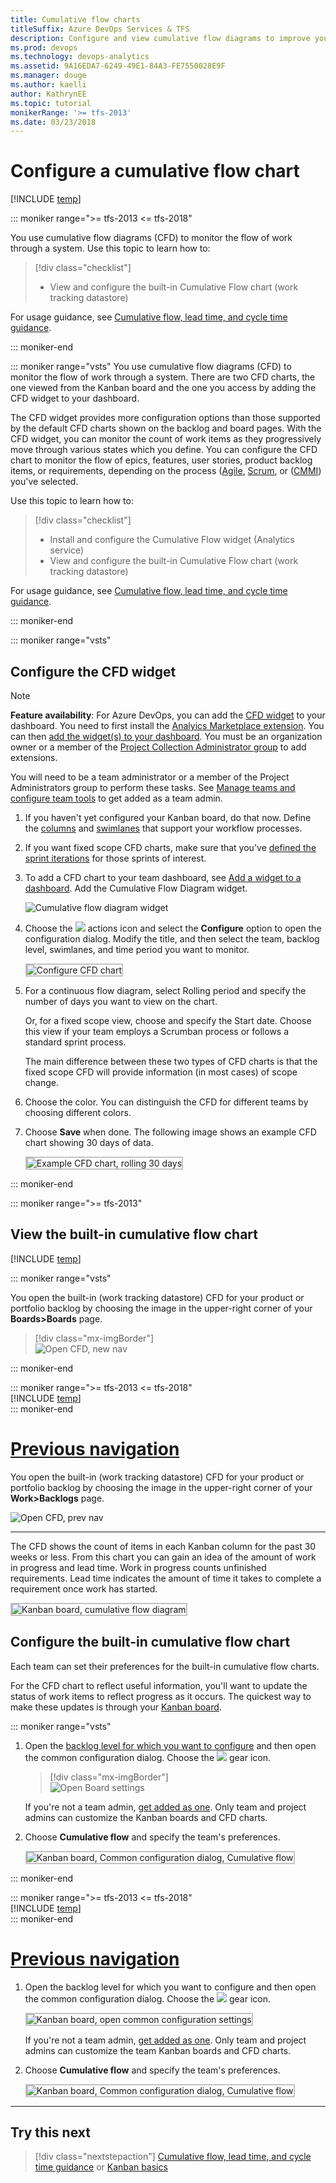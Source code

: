 ```yaml
---
title: Cumulative flow charts
titleSuffix: Azure DevOps Services & TFS 
description: Configure and view cumulative flow diagrams to improve your Kanban processes 
ms.prod: devops  
ms.technology: devops-analytics  
ms.assetid: 9A16EDA7-6249-49E1-84A3-FE7550028E9F  
ms.manager: douge
ms.author: kaelli
author: KathrynEE
ms.topic: tutorial
monikerRange: '>= tfs-2013' 
ms.date: 03/23/2018  
---
```


# Configure a cumulative flow chart

[!INCLUDE [temp](../../_shared/version-vsts-tfs-all-versions.md)] 

::: moniker range=">= tfs-2013 <= tfs-2018" 

You use cumulative flow diagrams (CFD) to monitor the flow of work through a system. Use this topic to learn how to: 

> [!div class="checklist"] 
> * View and configure the built-in Cumulative Flow chart (work tracking datastore)     

For usage guidance, see [Cumulative flow, lead time, and cycle time guidance](cumulative-flow-cycle-lead-time-guidance.md).

::: moniker-end
  
::: moniker range="vsts" 
You use cumulative flow diagrams (CFD) to monitor the flow of work through a system. There are two CFD charts, the one viewed from the Kanban board and the one you access by adding the CFD widget to your dashboard. 

The CFD widget provides more configuration options than those supported by the default CFD charts shown on the backlog and board pages. With the CFD widget, you can monitor the count of work items as they progressively move through various states which you define. You can configure the CFD chart to monitor the flow of epics, features, user stories, product backlog items, or requirements, depending on the process ([Agile](../../boards/work-items/guidance/agile-process.md), [Scrum](../../boards/work-items/guidance/scrum-process.md), or ([CMMI](../../boards/work-items/guidance/cmmi-process.md)) you've selected.

Use this topic to learn how to: 

> [!div class="checklist"] 
> * Install and configure the Cumulative Flow widget (Analytics service)  
> * View and configure the built-in Cumulative Flow chart (work tracking datastore)     

For usage guidance, see [Cumulative flow, lead time, and cycle time guidance](cumulative-flow-cycle-lead-time-guidance.md).

::: moniker-end

<!---
A few options are available for you to [configure your chart](#configure) or [configure your CFD widget](#configure-widget).
-->
 
::: moniker range="vsts" 

<a id="configure-widget"></a>
## Configure the CFD widget    

> [!NOTE]   
> **Feature availability**: For Azure DevOps, you can add the [CFD widget](../dashboards/widget-catalog.md#cycle-time-widget) to your dashboard. You need to first install the [Analyics Marketplace extension](https://marketplace.visualstudio.com/items?itemName=ms.vss-analytics). You can then [add the widget(s) to your dashboard](../add-widget-to-dashboard.md). You must be an organization owner or a member of the [Project Collection Administrator group](../../organizations/security/set-project-collection-level-permissions.md) to add extensions.  

You will need to be a team administrator or a member of the Project Administrators group to perform these tasks. See 
[Manage teams and configure team tools](../../organizations/settings/add-team-administrator.md) to get added as a team admin. 

1. If you haven't yet configured your Kanban board, do that now. Define the [columns](../../boards/boards/add-columns.md) and [swimlanes](../../boards/boards/expedite-work.md) that support your workflow processes.  

2. If you want fixed scope CFD charts, make sure that you've [defined the sprint iterations](../../boards/sprints/define-sprints.md) for those sprints of interest. 

3. To add a CFD chart to your team dashboard, see [Add a widget to a dashboard](../add-widget-to-dashboard.md). Add the Cumulative Flow Diagram widget. 

	![Cumulative flow diagram widget](_img/cfd-choose-widget.png)  

4. Choose the ![](../_img/icons/actions-icon.png) actions icon and select the **Configure** option to open the configuration dialog. Modify the title, and then select the team, backlog level, swimlanes, and time period you want to monitor.  

	<img src="_img/cfd-configure.png" alt="Configure CFD chart" style="border: 2px solid #C3C3C3;" />    

5. For a continuous flow diagram, select Rolling period and specify the number of days you want to view on the chart.  

	Or, for a fixed scope view, choose and specify the Start date. Choose this view if your team employs a Scrumban process or follows a standard sprint process.  

	The main difference between these two types of CFD charts is that the fixed scope CFD will provide information (in most cases) of scope change.   

6. Choose the color. You can distinguish the CFD for different teams by choosing different colors.

7. Choose **Save** when done. The following image shows an example CFD chart showing 30 days of data. 
   
	<img src="_img/cfd-exampe-rolling-30-days.png" alt="Example CFD chart, rolling 30 days" style="border: 2px solid #C3C3C3;" />    

::: moniker-end

::: moniker range=">= tfs-2013"

## View the built-in cumulative flow chart 

[!INCLUDE [temp](../../_shared/new-navigation.md)]  

::: moniker range="vsts"  

You open the built-in (work tracking datastore) CFD for your product or portfolio backlog by choosing the image in the upper-right corner of your **Boards>Boards** page. 

> [!div class="mx-imgBorder"]  
> ![Open CFD, new nav](_img/open-cfd-new-nav.png)

::: moniker-end    

::: moniker range=">= tfs-2013 <= tfs-2018"  
[!INCLUDE [temp](../../_shared/new-navigation-not-supported.md)]  
::: moniker-end  


# [Previous navigation](#tab/previous-nav)
You open the built-in (work tracking datastore) CFD for your product or portfolio backlog by choosing the image in the upper-right corner of your **Work>Backlogs** page. 

![Open CFD, prev nav](/azure/devops/boards/boards/_img/kanban-basics-open-cfd.png)

--- 

The CFD shows the count of items in each Kanban column for the past 30 weeks or less. From this chart you can gain an idea of the amount of work in progress and lead time. Work in progress counts unfinished requirements. Lead time indicates the amount of time it takes to complete a requirement once work has started. 

<img src="../../boards/boards/_img/ALM_KB_CumulativeFlow.png" alt="Kanban board, cumulative flow diagram" style="border: 2px solid #C3C3C3;" />   



<a id="configure"></a>
## Configure the built-in cumulative flow chart   

Each team can set their preferences for the built-in cumulative flow charts.  

For the CFD chart to reflect useful information, you'll want to update the status of work items to reflect progress as it occurs. The quickest way to make these updates is through your [Kanban board](../../boards/boards/kanban-basics.md). 

::: moniker range="vsts"  

1. Open the [backlog level for which you want to configure](../../boards/boards/kanban-quickstart.md) and then open the common configuration dialog. Choose the ![](../../boards/_img/icons/team-settings-gear-icon.png) gear icon.  

	> [!div class="mx-imgBorder"]  
	> ![Open Board settings](_img/cfd/open-cfd-settings-new-nav.png)

	If you're not a team admin, [get added as one](../../organizations/settings/add-team-administrator.md). Only team and project admins can customize the Kanban boards and CFD charts.  

2. Choose **Cumulative flow** and specify the team's preferences.  

	<img src="_img/cfd-configure-common-settings.png" alt="Kanban board, Common configuration dialog, Cumulative flow" style="border: 2px solid #C3C3C3;" />  

::: moniker-end    

::: moniker range=">= tfs-2013 <= tfs-2018"  
[!INCLUDE [temp](../../_shared/new-navigation-not-supported.md)]  
::: moniker-end  

# [Previous navigation](#tab/previous-nav)

1. Open the backlog level for which you want to configure and then open the common configuration dialog. Choose the ![](../../boards/_img/icons/team-settings-gear-icon.png) gear icon.  

	<img src="../../boards/boards/_img/kanban-card-customize-open-settings.png" alt="Kanban board, open common configuration settings" style="border: 2px solid #C3C3C3;" />  

	If you're not a team admin, [get added as one](../../organizations/settings/add-team-administrator.md). Only team and project admins can customize the team Kanban boards and CFD charts.  

2. Choose **Cumulative flow** and specify the team's preferences.  

	<img src="_img/cfd-configure-common-settings.png" alt="Kanban board, Common configuration dialog, Cumulative flow" style="border: 2px solid #C3C3C3;" />  

---



## Try this next
 
> [!div class="nextstepaction"]
> [Cumulative flow, lead time, and cycle time guidance](cumulative-flow-cycle-lead-time-guidance.md) or
> [Kanban basics](../../boards/boards/kanban-basics.md)




  